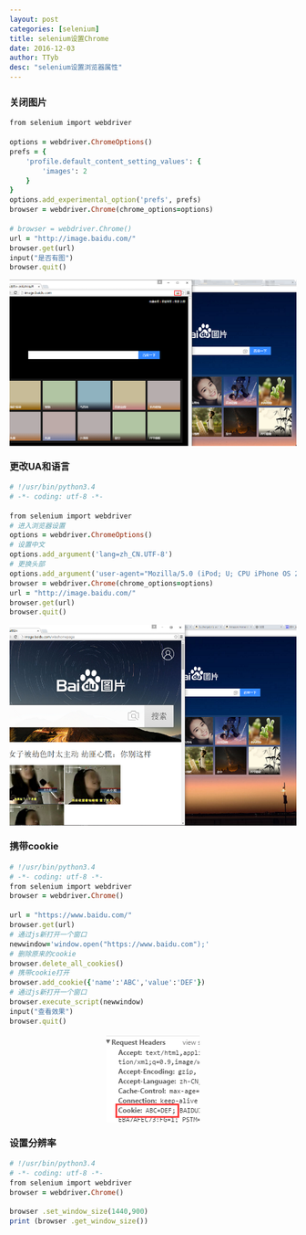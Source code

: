 ```yaml
---
layout: post
categories: [selenium]
title: selenium设置Chrome
date: 2016-12-03
author: TTyb
desc: "selenium设置浏览器属性"
---
```


### 关闭图片

~~~ruby
from selenium import webdriver

options = webdriver.ChromeOptions()
prefs = {
    'profile.default_content_setting_values': {
        'images': 2
    }
}
options.add_experimental_option('prefs', prefs)
browser = webdriver.Chrome(chrome_options=options)

# browser = webdriver.Chrome()
url = "http://image.baidu.com/"
browser.get(url)
input("是否有图")
browser.quit()

~~~

<p style="text-align:center"><img src="/static/postimage/selenium/browser/996148-20161203114330787-1216998587.png" class="img-responsive"style="display: block; margin-right: auto; margin-left: auto;"></p>

### 更改UA和语言

~~~ruby
# !/usr/bin/python3.4
# -*- coding: utf-8 -*-

from selenium import webdriver
# 进入浏览器设置
options = webdriver.ChromeOptions()
# 设置中文
options.add_argument('lang=zh_CN.UTF-8')
# 更换头部
options.add_argument('user-agent="Mozilla/5.0 (iPod; U; CPU iPhone OS 2_1 like Mac OS X; ja-jp) AppleWebKit/525.18.1 (KHTML, like Gecko) Version/3.1.1 Mobile/5F137 Safari/525.20"')
browser = webdriver.Chrome(chrome_options=options)
url = "http://image.baidu.com/"
browser.get(url)
browser.quit()
~~~

<p style="text-align:center"><img src="/static/postimage/selenium/browser/996148-20161203115018521-1738483123.png" class="img-responsive"style="display: block; margin-right: auto; margin-left: auto;"></p>

### 携带cookie

~~~ruby
# !/usr/bin/python3.4
# -*- coding: utf-8 -*-
from selenium import webdriver
browser = webdriver.Chrome()

url = "https://www.baidu.com/"
browser.get(url)
# 通过js新打开一个窗口
newwindow='window.open("https://www.baidu.com");'
# 删除原来的cookie
browser.delete_all_cookies()
# 携带cookie打开
browser.add_cookie({'name':'ABC','value':'DEF'})
# 通过js新打开一个窗口
browser.execute_script(newwindow)
input("查看效果")
browser.quit()
~~~

<p style="text-align:center"><img src="/static/postimage/selenium/browser/996148-20161205140547554-2049984391.png" class="img-responsive"style="display: block; margin-right: auto; margin-left: auto;"></p>

### 设置分辨率

~~~ruby
# !/usr/bin/python3.4
# -*- coding: utf-8 -*-
from selenium import webdriver
browser = webdriver.Chrome()

browser .set_window_size(1440,900)
print (browser .get_window_size())  
~~~